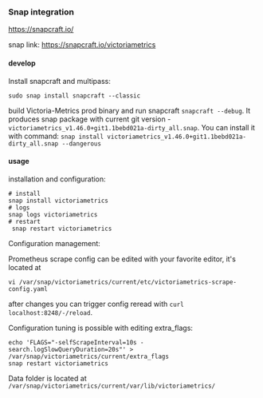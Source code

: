 ### Snap integration

https://snapcraft.io/

snap link: https://snapcraft.io/victoriametrics


#### develop

Install snapcraft and multipass:
 ```text
sudo snap install snapcraft --classic
```

build Victoria-Metrics prod binary and run snapcraft ```snapcraft --debug```. 
It produces snap package with current git version - `victoriametrics_v1.46.0+git1.1bebd021a-dirty_all.snap`.
You can install it with command: `snap install victoriametrics_v1.46.0+git1.1bebd021a-dirty_all.snap --dangerous`


#### usage 

installation and configuration:

```text
# install
snap install victoriametrics
# logs
snap logs victoriametrics
# restart
 snap restart victoriametrics
```

Configuration management:

 Prometheus scrape config can be edited with your favorite editor, it's located at
```text
vi /var/snap/victoriametrics/current/etc/victoriametrics-scrape-config.yaml
```
after changes you can trigger config reread with `curl localhost:8248/-/reload`.

Configuration tuning is possible with editing extra_flags:
```text
echo 'FLAGS="-selfScrapeInterval=10s -search.logSlowQueryDuration=20s"' > /var/snap/victoriametrics/current/extra_flags
snap restart victoriametrics
```

Data folder is located at `/var/snap/victoriametrics/current/var/lib/victoriametrics/`

